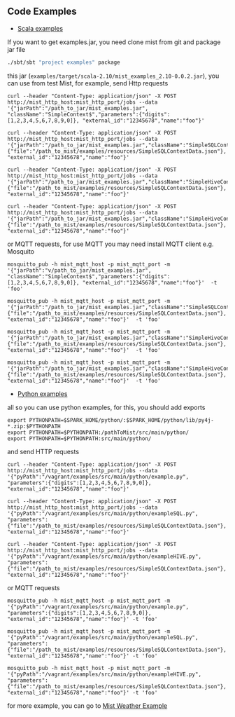 ## Code Examples

* [Scala examples](https://github.com/Hydrospheredata/mist/tree/master/examples/src/main/scala)

If you want to get examples.jar, you need clone mist from git and package jar file

```sh
./sbt/sbt "project examples" package
```

this jar (`examples/target/scala-2.10/mist_examples_2.10-0.0.2.jar`), you can use from test Mist, for example, send Http requests

```
curl --header "Content-Type: application/json" -X POST http://mist_http_host:mist_http_port/jobs --data '{"jarPath":"/path_to_jar/mist_examples.jar", "className":"SimpleContext$","parameters":{"digits":[1,2,3,4,5,6,7,8,9,0]}, "external_id":"12345678","name":"foo"}'

curl --header "Content-Type: application/json" -X POST http://mist_http_host:mist_http_port/jobs --data '{"jarPath":"/path_to_jar/mist_examples.jar","className":"SimpleSQLContext$","parameters":{"file":"/path_to_mist/examples/resources/SimpleSQLContextData.json"}, "external_id":"12345678","name":"foo"}'

curl --header "Content-Type: application/json" -X POST http://mist_http_host:mist_http_port/jobs --data '{"jarPath":"/path_to_jar/mist_examples.jar","className":"SimpleHiveContext$","parameters":{"file":"/path_to_mist/examples/resources/SimpleSQLContextData.json"}, "external_id":"12345678","name":"foo"}'

curl --header "Content-Type: application/json" -X POST http://mist_http_host:mist_http_port/jobs --data '{"jarPath":"/path_to_jar/mist_examples.jar","className":"SimpleHiveContext_SparkSession$","parameters":{"file":"/path_to_mist/examples/resources/SimpleSQLContextData.json"}, "external_id":"12345678","name":"foo"}'

```

or MQTT requests, for use MQTT you may need install MQTT client e.g. Mosquito

```
mosquitto_pub -h mist_mqtt_host -p mist_mqtt_port -m '{"jarPath":"v/path_to_jar/mist_examples.jar", "className":"SimpleContext$","parameters":{"digits":[1,2,3,4,5,6,7,8,9,0]}, "external_id":"12345678","name":"foo"}'  -t 'foo'

mosquitto_pub -h mist_mqtt_host -p mist_mqtt_port -m '{"jarPath":"/path_to_jar/mist_examples.jar","className":"SimpleSQLContext$","parameters":{"file":"/path_to_mist/examples/resources/SimpleSQLContextData.json"}, "external_id":"12345678","name":"foo"}'  -t 'foo'

mosquitto_pub -h mist_mqtt_host -p mist_mqtt_port -m '{"jarPath":"/path_to_jar/mist_examples.jar","className":"SimpleHiveContext$","parameters":{"file":"/path_to_mist/examples/resources/SimpleSQLContextData.json"}, "external_id":"12345678","name":"foo"}'  -t 'foo'

mosquitto_pub -h mist_mqtt_host -p mist_mqtt_port -m '{"jarPath":"/path_to_jar/mist_examples.jar","className":"SimpleHiveContext_SparkSession$","parameters":{"file":"/path_to_mist/examples/resources/SimpleSQLContextData.json"}, "external_id":"12345678","name":"foo"}'  -t 'foo'

```

* [Python examples](https://github.com/Hydrospheredata/mist/tree/master/examples/src/main/python)

all so you can use python examples, for this, you should add exports

```
export PYTHONPATH=$SPARK_HOME/python/:$SPARK_HOME/python/lib/py4j-*.zip:$PYTHONPATH
export PYTHONPATH=$PYTHONPATH:/pathToMist/src/main/python/
export PYTHONPATH=$PYTHONPATH:src/main/python/
```

and send HTTP requests

```
curl --header "Content-Type: application/json" -X POST http://mist_http_host:mist_http_port/jobs --data '{"pyPath":"/vagrant/examples/src/main/python/example.py", "parameters":{"digits":[1,2,3,4,5,6,7,8,9,0]}, "external_id":"12345678","name":"foo"}'

curl --header "Content-Type: application/json" -X POST http://mist_http_host:mist_http_port/jobs --data '{"pyPath":"/vagrant/examples/src/main/python/exampleSQL.py", "parameters":{"file":"/path_to_mist/examples/resources/SimpleSQLContextData.json"}, "external_id":"12345678","name":"foo"}'

curl --header "Content-Type: application/json" -X POST http://mist_http_host:mist_http_port/jobs --data '{"pyPath":"/vagrant/examples/src/main/python/exampleHIVE.py", "parameters":{"file":"/path_to_mist/examples/resources/SimpleSQLContextData.json"}, "external_id":"12345678","name":"foo"}'
```

or MQTT requests

```
mosquitto_pub -h mist_mqtt_host -p mist_mqtt_port -m '{"pyPath":"/vagrant/examples/src/main/python/example.py", "parameters":{"digits":[1,2,3,4,5,6,7,8,9,0]}, "external_id":"12345678","name":"foo"}' -t 'foo'

mosquitto_pub -h mist_mqtt_host -p mist_mqtt_port -m '{"pyPath":"/vagrant/examples/src/main/python/exampleSQL.py", "parameters":{"file":"/path_to_mist/examples/resources/SimpleSQLContextData.json"}, "external_id":"12345678","name":"foo"}' -t 'foo'

mosquitto_pub -h mist_mqtt_host -p mist_mqtt_port -m '{"pyPath":"/vagrant/examples/src/main/python/exampleHIVE.py", "parameters":{"file":"/path_to_mist/examples/resources/SimpleSQLContextData.json"}, "external_id":"12345678","name":"foo"}' -t 'foo'

```

for more example, you can go to [Mist Weather Example](https://github.com/Hydrospheredata/mist-weather-demo)



